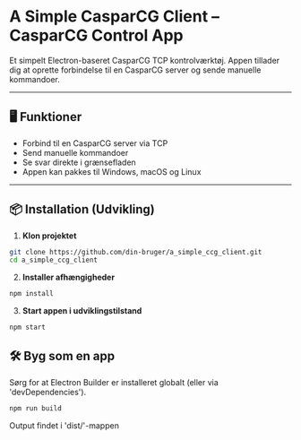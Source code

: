 # A Simple CasparCG Client – CasparCG Control App

Et simpelt Electron-baseret CasparCG TCP kontrolværktøj. Appen tillader dig at oprette forbindelse til en CasparCG server og sende manuelle kommandoer.

---

## 🖥 Funktioner

- Forbind til en CasparCG server via TCP
- Send manuelle kommandoer
- Se svar direkte i grænsefladen
- Appen kan pakkes til Windows, macOS og Linux

---

## 📦 Installation (Udvikling)

1. **Klon projektet**

```bash
git clone https://github.com/din-bruger/a_simple_ccg_client.git
cd a_simple_ccg_client
```

2. **Installer afhængigheder**
```bash
npm install
```

3. **Start appen i udviklingstilstand**
```bash
npm start
```

## 🛠 Byg som en app

Sørg for at Electron Builder er installeret globalt (eller via 'devDependencies').
```bash
npm run build
```
Output findet i 'dist/'-mappen
